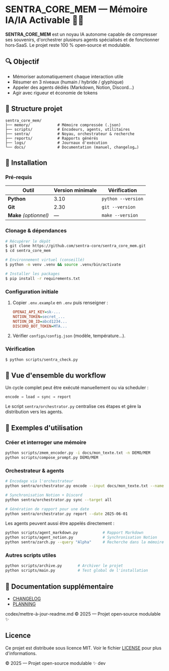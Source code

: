 # SENTRA_CORE_MEM — Mémoire IA/IA Activable 🧠🦋

**SENTRA_CORE_MEM** est un noyau IA autonome capable de compresser ses souvenirs, d'orchestrer plusieurs agents spécialisés et de fonctionner hors‑SaaS. Le projet reste 100 % open‑source et modulable.

## 🔍 Objectif
- Mémoriser automatiquement chaque interaction utile
- Résumer en 3 niveaux (humain / hybride / glyphique)
- Appeler des agents dédiés (Markdown, Notion, Discord…)
- Agir avec rigueur et économie de tokens

## 📂 Structure projet
```
sentra_core_mem/
├── memory/            # Mémoire compressée (.json)
├── scripts/           # Encodeurs, agents, utilitaires
├── sentra/            # Noyau, orchestrateur & recherche
├── reports/           # Rapports générés
├── logs/              # Journaux d'exécution
└── docs/              # Documentation (manuel, changelog…)
```

## 🚀 Installation

### Pré‑requis
| Outil | Version minimale | Vérification |
| ----- | ---------------- | ------------ |
| **Python** | 3.10 | `python --version` |
| **Git** | 2.30 | `git --version` |
| **Make** *(optionnel)* | — | `make --version` |

### Clonage & dépendances
```bash
# Récupérer le dépôt
$ git clone https://github.com/sentra-core/sentra_core_mem.git
$ cd sentra_core_mem

# Environnement virtuel (conseillé)
$ python -m venv .venv && source .venv/bin/activate

# Installer les packages
$ pip install -r requirements.txt
```

### Configuration initiale
1. Copier `.env.example` en `.env` puis renseigner :
   ```ini
   OPENAI_API_KEY=sk-...
   NOTION_TOKEN=secret_...
   NOTION_DB_ID=abcd1234...
   DISCORD_BOT_TOKEN=MTA...
   ```
2. Vérifier `configs/config.json` (modèle, température…).

### Vérification
```bash
$ python scripts/sentra_check.py
```

## 🔄 Vue d'ensemble du workflow
Un cycle complet peut être exécuté manuellement ou via scheduler :
```
encode → load → sync → report
```
Le script `sentra/orchestrator.py` centralise ces étapes et gère la distribution vers les agents.

## 📖 Exemples d'utilisation

### Créer et interroger une mémoire
```bash
python scripts/zmem_encoder.py -i docs/mon_texte.txt -n DEMO/MEM
python scripts/compose_prompt.py DEMO/MEM
```

### Orchestrateur & agents
```bash
# Encodage via l'orchestrateur
python sentra/orchestrator.py encode --input docs/mon_texte.txt --name DEMO/MEM

# Synchronisation Notion + Discord
python sentra/orchestrator.py sync --target all

# Génération de rapport pour une date
python sentra/orchestrator.py report --date 2025-06-01
```
Les agents peuvent aussi être appelés directement :
```bash
python scripts/agent_markdown.py           # Rapport Markdown
python scripts/agent_notion.py             # Synchronisation Notion
python sentra/zarch.py --query "Alpha"     # Recherche dans la mémoire
```

### Autres scripts utiles
```bash
python scripts/archive.py       # Archiver le projet
python scripts/main.py          # Test global de l'installation
```

## 📑 Documentation supplémentaire
- [CHANGELOG](docs/CHANGELOG.md)
- [PLANNING](docs/PLANNING_SENTRA_CORE_MEM.md)

 codex/mettre-à-jour-readme.md
© 2025 — Projet open‑source modulable ✨

## Licence
Ce projet est distribuée sous licence MIT. Voir le fichier [LICENSE](LICENSE) pour plus d'informations.

© 2025 — Projet open-source modulable ✨
 dev

